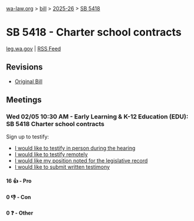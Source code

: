 [wa-law.org](/) > [bill](/bill/) > [2025-26](/bill/2025-26/) > [SB 5418](/bill/2025-26/sb/5418/)

# SB 5418 - Charter school contracts
[leg.wa.gov](https://app.leg.wa.gov/billsummary?BillNumber=5418&Year=2025&Initiative=false) | [RSS Feed](./rss.xml)

## Revisions
* [Original Bill](1/)

## Meetings
### Wed 02/05 10:30 AM - Early Learning & K-12 Education (EDU): SB 5418 Charter school contracts
Sign up to testify:
* [I would like to testify in person during the hearing](https://app.leg.wa.gov/csi/Testifier/Add?chamber=House&mId=32674&aId=162606&caId=25230&tId=1)
* [I would like to testify remotely](https://app.leg.wa.gov/csi/Testifier/Add?chamber=House&mId=32674&aId=162606&caId=25230&tId=2)
* [I would like my position noted for the legislative record](https://app.leg.wa.gov/csi/Testifier/Add?chamber=House&mId=32674&aId=162606&caId=25230&tId=3)
* [I would like to submit written testimony](https://app.leg.wa.gov/csi/Testifier/Add?chamber=House&mId=32674&aId=162606&caId=25230&tId=4)

#### 16 👍 - Pro

#### 0 👎 - Con

#### 0 ❓ - Other
